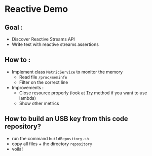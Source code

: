 # Reactive Demo

## Goal :

* Discover Reactive Streams API
* Write test with reactive streams assertions

## How to :

* Implement class `MetricService` to monitor the memory
  * Read file `/proc/meminfo`
  * Filter on the correct line
* Improvements :
  * Close resource properly (look at [Try](https://static.javadoc.io/io.vavr/vavr/0.9.1/io/vavr/control/Try.html) method if you want to use lambda)
  * Show other metrics
  
  
## How to build an USB key from this code repository?

- run the command `buildRepository.sh`
- copy all files + the directory `repository`
- voilà!  